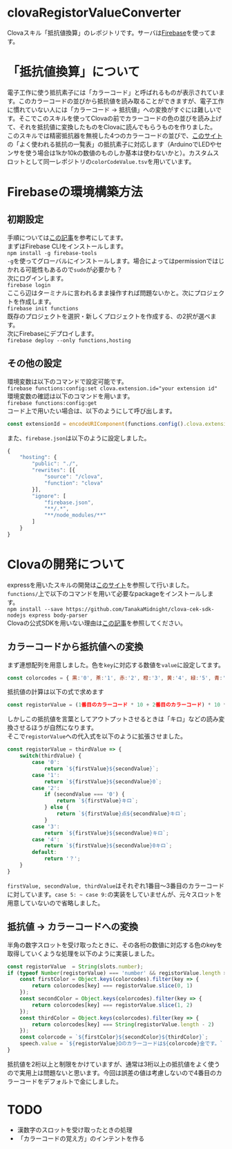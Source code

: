 # clovaRegistorValueConverter
Clovaスキル「抵抗値換算」のレポジトリです。サーバは[Firebase](https://console.firebase.google.com)を使ってます。  

# 「抵抗値換算」について
電子工作に使う抵抗素子には「カラーコード」と呼ばれるものが表示されています。このカラーコードの並びから抵抗値を読み取ることができますが、電子工作に慣れていない人には「カラーコード -> 抵抗値」への変換がすぐには難しいです。そこでこのスキルを使ってClovaの前でカラーコードの色の並びを読み上げて、それを抵抗値に変換したものをClovaに読んでもらうものを作りました。  
このスキルでは精密抵抗器を無視した4つのカラーコードの並びで、[このサイト](http://part.freelab.jp/s_regi_list.html)の「よく使われる抵抗の一覧表」の抵抗素子に対応します（ArduinoでLEDやセンサを使う場合は1kか10kの数値のものしか基本は使わないかと）。カスタムスロットとして同一レポジトリの`colorCodeValue.tsv`を用いています。  

# Firebaseの環境構築方法
## 初期設定
手順については[この記事](https://qiita.com/n0bisuke/items/909881c8866e3f2ca642)を参考にしてます。  
まずはFirebase CLIをインストールします。  
```npm install -g firebase-tools```  
`-g`を使ってグローバルにインストールします。場合によってはpermissionではじかれる可能性もあるので`sudo`が必要かも？  
次にログインします。  
```firebase login```  
ここら辺はターミナルに言われるまま操作すれば問題ないかと。次にプロジェクトを作成します。  
```firebase init functions```  
既存のプロジェクトを選択・新しくプロジェクトを作成する、の2択が選べます。  
次にFirebaseにデプロイします。  
```firebase deploy --only functions,hosting```  

  
## その他の設定
環境変数は以下のコマンドで設定可能です。  
```firebase functions:config:set clova.extension.id="your extension id"```  
環境変数の確認は以下のコマンドを用います。  
```firebase functions:config:get```  
コード上で用いたい場合は、以下のようにして呼び出します。  

```JavaScript
const extensionId = encodeURIComponent(functions.config().clova.extension.id);
```  

また、`firebase.json`は以下のように設定しました。  

```JavaScript
{
    "hosting": {
        "public": "./",
        "rewrites": [{
            "source": "/clova",
            "function": "clova"
        }],
        "ignore": [
            "firebase.json",
            "**/.*",
            "**/node_modules/**"
        ]
    }
}
```

# Clovaの開発について
expressを用いたスキルの開発は[このサイト](https://dotstud.io/blog/clova-cek-nodejs-tutorial/#node-js%E3%81%AE%E7%92%B0%E5%A2%83%E6%BA%96%E5%82%99)を参照して行いました。  
`functions/`上で以下のコマンドを用いて必要なpackageをインストールします。  
```npm install --save https://github.com/TanakaMidnight/clova-cek-sdk-nodejs express body-parser```  
Clovaの公式SDKを用いない理由は[この記事](https://blog.tanakamidnight.com/2018/09/firebase-clova-sdk-node8/)を参照してください。  

## カラーコードから抵抗値への変換
まず連想配列を用意しました。色を`key`に対応する数値を`value`に設定してます。  
```JavaScript
const colorcodes = { 黒:'0', 茶:'1', 赤:'2', 橙:'3', 黄:'4', 緑:'5', 青:'6', 紫:'7', 灰:'8', 白:'9' };
```  
抵抗値の計算は以下の式で求めます

```js
const registorValue = (1番目のカラーコード * 10 + 2番目のカラーコード) * 10 ** 3番目のカラーコード;
``` 

しかしこの抵抗値を言葉としてアウトプットさせるときは「キロ」などの読み変換させるほうが自然になります。  
そこで`registorValue`への代入式を以下のように拡張させました。

```js
const registorValue = thirdValue => { 
    switch(thirdValue) {
        case '0':
            return `${firstValue}${secondValue}`;
        case '1':
            return `${firstValue}${secondValue}0`;
        case '2':
            if (secondValue === '0') {
                return `${firstValue}キロ`;
            } else {
                return `${firstValue}点${secondValue}キロ`;
            }                       
        case '3':
            return `${firstValue}${secondValue}キロ`;
        case '4':
            return `${firstValue}${secondValue}0キロ`;
        default:
            return '？';
    }
}
```
`firstValue, secondValue, thirdValue`はそれぞれ1番目～3番目のカラーコードに対しています。`case 5: ~ case 9:`の実装をしていませんが、元々スロットを用意していないので省略しました。  

## 抵抗値 -> カラーコードへの変換
半角の数字スロットを受け取ったときに、その各桁の数値に対応する色のkeyを取得していくような処理を以下のように実装しました。 

```js
const registorValue  = String(slots.number);
if (typeof Number(registorValue) === 'number' && registorValue.length >= 2) {
    const firstColor = Object.keys(colorcodes).filter(key => { 
        return colorcodes[key] === registorValue.slice(0, 1)
    });
    const secondColor = Object.keys(colorcodes).filter(key => { 
        return colorcodes[key] === registorValue.slice(1, 2)
    });
    const thirdColor = Object.keys(colorcodes).filter(key => { 
        return colorcodes[key] === String(registorValue.length - 2)
    });
    const colorcode = `${firstColor}${secondColor}${thirdColor}`;
    speech.value = `${registorValue}Ωのカラーコードは${colorcode}金です。`
}
```

抵抗値を2桁以上と制限をかけていますが、通常は3桁以上の抵抗値をよく使うので実用上は問題ないと思います。今回は誤差の値は考慮しないので4番目のカラーコードをデフォルトで金にしました。  

# TODO
- 漢数字のスロットを受け取ったときの処理
- 「カラーコードの覚え方」のインテントを作る